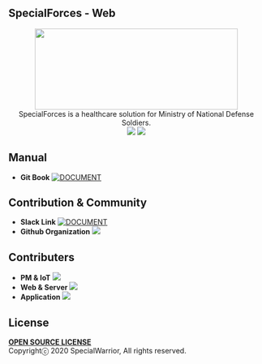 ## SpecialForces - Web
<p align="center"><img src="https://user-images.githubusercontent.com/39221443/97781525-67e25b00-1bcf-11eb-9f6f-9472f3435563.gif" width=400 height=160></img><br>
SpecialForces is a healthcare solution for Ministry of National Defense Soldiers.<br/>	
<a href="https://github.com/osamhack2020/IoT_SpecialForces_SpecialWarrior/blob/master/README_KR.md"><img src="https://img.shields.io/badge/README%20LANGUAGE-KOREAN-orange?style=for-the-badge"></img></a>
<a href="https://github.com/osamhack2020/IoT_SpecialForces_SpecialWarrior/blob/master/README.md"><img src="https://img.shields.io/badge/README%20LANGUAGE-ENGLISH-orange?style=for-the-badge"></a>

## Manual
- <b>Git Book</b> [![DOCUMENT](https://img.shields.io/badge/Gitbook-LINK-blue?style=for-the-badge)](https://specialwarrior-specialforces.gitbook.io/specialforces/)

## Contribution & Community

- <b>Slack Link</b> [![DOCUMENT](https://img.shields.io/badge/SLACK-SpecialWarrior-purple?style=for-the-badge)](https://join.slack.com/t/osamspecialforce/shared_invite/zt-iw3ze47l-o7KSB_eoRb3A7esxl~vYIw)
- <b>Github Organization</b> <a href = "https://github.com/SpecailForces"><img src = "https://img.shields.io/badge/Organization-SpecialForces-purple?style=for-the-badge"></a>

## Contributers
- <b>PM & IoT</b> <a href="https://github.com/Moerai"><img src="https://img.shields.io/badge/github-Moerai-brightgreen?style=for-the-badge"></a>
- <b>Web & Server</b> <a href = "https://github.com/goraegori"><img src="https://img.shields.io/badge/github-goraegori-brightgreen?style=for-the-badge"></a>
- <b>Application</b> <a href = "https://github.com/LieutenantKang"><img src="https://img.shields.io/badge/github-LieutenantKang-brightgreen?style=for-the-badge"></a>

## License
<a href = "https://github.com/osamhack2020/IoT_SpecialForces_SpecialWarrior/blob/master/LICENSE.md"><b>OPEN SOURCE LICENSE</b></a>
</br>
Copyrightⓒ 2020 SpecialWarrior, All rights reserved.
